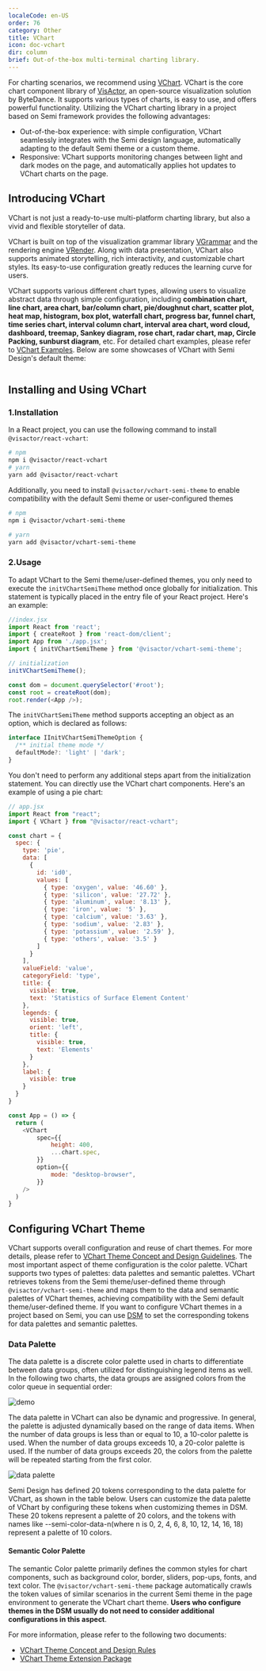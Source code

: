 ```yaml
---
localeCode: en-US
order: 76
category: Other
title: VChart
icon: doc-vchart
dir: column
brief: Out-of-the-box multi-terminal charting library.
---
```


For charting scenarios, we recommend using [VChart](https://visactor.io/vchart). VChart is the core chart component library of [VisActor](https://visactor.io), an open-source visualization solution by ByteDance. It supports various types of charts, is easy to use, and offers powerful functionality. Utilizing the VChart charting library in a project based on Semi framework provides the following advantages:

- Out-of-the-box experience: with simple configuration, VChart seamlessly integrates with the Semi design language, automatically adapting to the default Semi theme or a custom theme.
- Responsive: VChart supports monitoring changes between light and dark modes on the page, and automatically applies hot updates to VChart charts on the page.

## Introducing VChart

VChart is not just a ready-to-use multi-platform charting library, but also a vivid and flexible storyteller of data.

VChart is built on top of the visualization grammar library [VGrammar](https://visactor.io/vgrammar) and the rendering engine [VRender](https://visactor.io/vrender). Along with data presentation, VChart also supports animated storytelling, rich interactivity, and customizable chart styles. Its easy-to-use configuration greatly reduces the learning curve for users.

VChart supports various different chart types, allowing users to visualize abstract data through simple configuration, including <strong>combination chart, line chart, area chart, bar/column chart, pie/doughnut chart, scatter plot, heat map, histogram, box plot, waterfall chart, progress bar, funnel chart, time series chart, interval column chart, interval area chart, word cloud, dashboard, treemap, Sankey diagram, rose chart, radar chart, map, Circle Packing, sunburst diagram</strong>, etc. For detailed chart examples, please refer to [VChart Examples](https://visactor.io/vchart/example). Below are some showcases of VChart with Semi Design's default theme:

```chart
```

## Installing and Using VChart

### 1.Installation

In a React project, you can use the following command to install `@visactor/react-vchart`:

```bash
# npm
npm i @visactor/react-vchart
# yarn
yarn add @visactor/react-vchart
```

Additionally, you need to install `@visactor/vchart-semi-theme` to enable compatibility with the default Semi theme or user-configured themes

```bash
# npm
npm i @visactor/vchart-semi-theme

# yarn
yarn add @visactor/vchart-semi-theme
```

### 2.Usage

To adapt VChart to the Semi theme/user-defined themes, you only need to execute the `initVChartSemiTheme` method once globally for initialization. This statement is typically placed in the entry file of your React project. Here's an example:

```javascript
//index.jsx
import React from 'react';
import { createRoot } from 'react-dom/client';
import App from './app.jsx';
import { initVChartSemiTheme } from '@visactor/vchart-semi-theme';

// initialization
initVChartSemiTheme();

const dom = document.querySelector('#root');
const root = createRoot(dom);
root.render(<App />);
```

The `initVChartSemiTheme` method supports accepting an object as an option, which is declared as follows:

```typescript
interface IInitVChartSemiThemeOption {
  /** initial theme mode */
  defaultMode?: 'light' | 'dark';
}
```

You don't need to perform any additional steps apart from the initialization statement. You can directly use the VChart chart components. Here's an example of using a pie chart:

```javascript
// app.jsx
import React from "react";
import { VChart } from "@visactor/react-vchart";

const chart = {
  spec: {
    type: 'pie',
    data: [
      {
        id: 'id0',
        values: [
          { type: 'oxygen', value: '46.60' },
          { type: 'silicon', value: '27.72' },
          { type: 'aluminum', value: '8.13' },
          { type: 'iron', value: '5' },
          { type: 'calcium', value: '3.63' },
          { type: 'sodium', value: '2.83' },
          { type: 'potassium', value: '2.59' },
          { type: 'others', value: '3.5' }
        ]
      }
    ],
    valueField: 'value',
    categoryField: 'type',
    title: {
      visible: true,
      text: 'Statistics of Surface Element Content'
    },
    legends: {
      visible: true,
      orient: 'left',
      title: {
        visible: true,
        text: 'Elements'
      }
    },
    label: {
      visible: true
    }
  }
}

const App = () => {
  return (
    <VChart
        spec={{
            height: 400,
            ...chart.spec,
        }}
        option={{
            mode: "desktop-browser",
        }}
    />
  )
}
```

## Configuring VChart Theme

VChart supports overall configuration and reuse of chart themes. For more details, please refer to [VChart Theme Concept and Design Guidelines](https://visactor.io/vchart/guide/tutorial_docs/Theme/Theme_Concept_and_Design_Rules). The most important aspect of theme configuration is the color palette. VChart supports two types of palettes: data palettes and semantic palettes. VChart retrieves tokens from the Semi theme/user-defined theme through `@visactor/vchart-semi-theme` and maps them to the data and semantic palettes of VChart themes, achieving compatibility with the Semi default theme/user-defined theme. If you want to configure VChart themes in a project based on Semi, you can use [DSM](https://semi.design/dsm/) to set the corresponding tokens for data palettes and semantic palettes.

### Data Palette

The data palette is a discrete color palette used in charts to differentiate between data groups, often utilized for distinguishing legend items as well. In the following two charts, the data groups are assigned colors from the color queue in sequential order:

![demo](https://lf3-static.bytednsdoc.com/obj/eden-cn/ptlz_zlp/ljhwZthlaukjlkulzlp/vchart/vchart-demo.png)

The data palette in VChart can also be dynamic and progressive. In general, the palette is adjusted dynamically based on the range of data items. When the number of data groups is less than or equal to 10, a 10-color palette is used. When the number of data groups exceeds 10, a 20-color palette is used. If the number of data groups exceeds 20, the colors from the palette will be repeated starting from the first color.

![data palette](https://lf3-static.bytednsdoc.com/obj/eden-cn/ptlz_zlp/ljhwZthlaukjlkulzlp/vchart/vchart-data-color-en.png)

Semi Design has defined 20 tokens corresponding to the data palette for VChart, as shown in the table below. Users can customize the data palette of VChart by configuring these tokens when customizing themes in DSM. These 20 tokens represent a palette of 20 colors, and the tokens with names like --semi-color-data-n(where n is 0, 2, 4, 6, 8, 10, 12, 14, 16, 18) represent a palette of 10 colors.

<DesignToken componentName='global' reg={/--semi-color-data/} hasTab={false}/>

#### Semantic Color Palette

The semantic Color palette primarily defines the common styles for chart components, such as background color, border, sliders, pop-ups, fonts, and text color. The `@visactor/vchart-semi-theme` package automatically crawls the token values of similar scenarios in the current Semi theme in the page environment to generate the VChart chart theme. <strong>Users who configure themes in the DSM usually do not need to consider additional configurations in this aspect</strong>.

For more information, please refer to the following two documents:

- [VChart Theme Concept and Design Rules](https://visactor.io/vchart/guide/tutorial_docs/Theme/Theme_Concept_and_Design_Rules)
- [VChart Theme Extension Package](https://visactor.io/vchart/guide/tutorial_docs/Theme/Theme_Extension)
